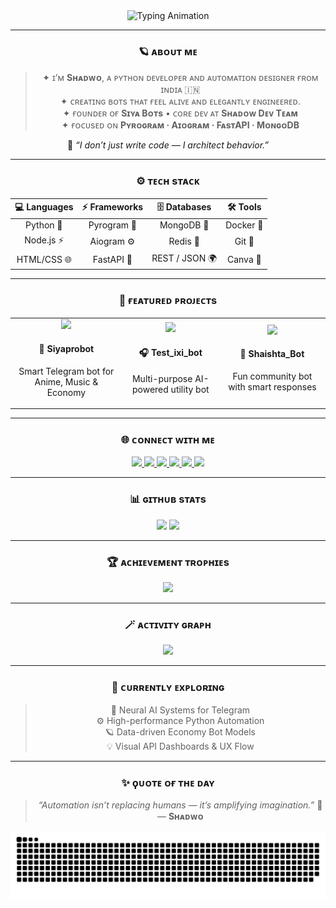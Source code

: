 <!-- 💠 SHADWO | Futuristic Developer Profile -->
<div align="center">

<img src="https://readme-typing-svg.demolab.com?font=Orbitron&weight=700&size=25&pause=1100&color=00F5FF&center=true&vCenter=true&width=600&lines=👾+Sʜᴀᴅᴡᴏ+—+Automation+Artist+⚡;Founder+of+Siya+Bots+💠;Building+the+Future+in+Python+🧠;Code.+Automate.+Create.+🚀" alt="Typing Animation" />

---

### 🪐 ᴀʙᴏᴜᴛ ᴍᴇ
> ✦ ɪ’ᴍ **Sʜᴀᴅᴡᴏ**, ᴀ ᴘʏᴛʜᴏɴ ᴅᴇᴠᴇʟᴏᴘᴇʀ ᴀɴᴅ ᴀᴜᴛᴏᴍᴀᴛɪᴏɴ ᴅᴇsɪɢɴᴇʀ ғʀᴏᴍ ɪɴᴅɪᴀ 🇮🇳  
> ✦ ᴄʀᴇᴀᴛɪɴɢ ʙᴏᴛs ᴛʜᴀᴛ ғᴇᴇʟ ᴀʟɪᴠᴇ ᴀɴᴅ ᴇʟᴇɢᴀɴᴛʟʏ ᴇɴɢɪɴᴇᴇʀᴇᴅ.  
> ✦ ғᴏᴜɴᴅᴇʀ ᴏғ **Sɪʏᴀ Bᴏᴛs** • ᴄᴏʀᴇ ᴅᴇᴠ ᴀᴛ **Sʜᴀᴅᴏᴡ Dᴇᴠ Tᴇᴀᴍ**  
> ✦ ғᴏᴄᴜsᴇᴅ ᴏɴ **Pʏʀᴏɢʀᴀᴍ · Aɪᴏɢʀᴀᴍ · FᴀsᴛAPI · MᴏɴɢᴏDB**

🧬 *“I don’t just write code — I architect behavior.”*

---

### ⚙️ ᴛᴇᴄʜ sᴛᴀᴄᴋ

| 💻 **Languages** | ⚡ **Frameworks** | 🗄️ **Databases** | 🛠️ **Tools** |
|:----------------:|:----------------:|:----------------:|:-------------:|
| Python 🐍 | Pyrogram 💬 | MongoDB 🍃 | Docker 🐳 |
| Node.js ⚡ | Aiogram ⚙️ | Redis 🔺 | Git 🧩 |
| HTML/CSS 🌐 | FastAPI 🚀 | REST / JSON 🌍 | Canva 🎨 |

---

### 🧠 ғᴇᴀᴛᴜʀᴇᴅ ᴘʀᴏᴊᴇᴄᴛs

<div align="center">
<table>
<tr>
<td align="center">
<a href="https://t.me/Siyaprobot"><img src="https://cdn.jsdelivr.net/gh/devicons/devicon/icons/python/python-original.svg" width="48"/></a>
<h4>🤖 Siyaprobot</h4>
<p>Smart Telegram bot for Anime, Music & Economy</p>
</td>
<td align="center">
<a href="https://t.me/Test_ixi_bot"><img src="https://cdn.jsdelivr.net/gh/devicons/devicon/icons/docker/docker-original.svg" width="48"/></a>
<h4>🎧 Test_ixi_bot</h4>
<p>Multi-purpose AI-powered utility bot</p>
</td>
<td align="center">
<a href="https://t.me/shaishta_sexy_bot"><img src="https://cdn.jsdelivr.net/gh/devicons/devicon/icons/mongodb/mongodb-original.svg" width="48"/></a>
<h4>💬 Shaishta_Bot</h4>
<p>Fun community bot with smart responses</p>
</td>
</tr>
</table>
</div>

---

### 🌐 ᴄᴏɴɴᴇᴄᴛ ᴡɪᴛʜ ᴍᴇ

<p align="center">
<a href="https://shadow-rot.github.io/Just/" target="_blank">
  <img src="https://img.shields.io/badge/🌐_Portfolio-Shadow--rot-blueviolet?style=for-the-badge" />
</a>
<a href="https://t.me/I_shadwoo" target="_blank">
  <img src="https://img.shields.io/badge/💬_Telegram-@I__shadwoo-2AABEE?style=for-the-badge&logo=telegram" />
</a>
<a href="https://www.instagram.com/xo_veirs?igsh=MTF6dWltZGxjdXNlcA==" target="_blank">
  <img src="https://img.shields.io/badge/📷_Instagram-@xo__veirs-E4405F?style=for-the-badge&logo=instagram" />
</a>
<a href="https://github.com/Shadow-rot" target="_blank">
  <img src="https://img.shields.io/badge/💠_GitHub-Shadow--rot-000000?style=for-the-badge&logo=github" />
</a>
<a href="mailto:looktouhid@gmail.com" target="_blank">
  <img src="https://img.shields.io/badge/📧_Email-looktouhid%40gmail.com-red?style=for-the-badge&logo=gmail" />
</a>
<a href="https://discord.com/users/sha_777o" target="_blank">
  <img src="https://img.shields.io/badge/🎮_Discord-sha__777o-5865F2?style=for-the-badge&logo=discord" />
</a>
</p>

---

### 📊 ɢɪᴛʜᴜʙ sᴛᴀᴛs
<p align="center">
  <img src="https://github-readme-stats.vercel.app/api?username=Shadow-rot&show_icons=true&theme=tokyonight&hide_border=true&bg_color=00000000" height="165">
  <img src="https://github-readme-stats.vercel.app/api/top-langs/?username=Shadow-rot&layout=compact&theme=tokyonight&hide_border=true&bg_color=00000000" height="165">
</p>

---

### 🏆 ᴀᴄʜɪᴇᴠᴇᴍᴇɴᴛ ᴛʀᴏᴘʜɪᴇs
<p align="center">
  <img src="https://github-profile-trophy.vercel.app/?username=Shadow-rot&theme=tokyonight&margin-w=10&no-frame=true" />
</p>

---

### 🪄 ᴀᴄᴛɪᴠɪᴛʏ ɢʀᴀᴘʜ
<p align="center">
  <img src="https://github-readme-activity-graph.vercel.app/graph?username=Shadow-rot&bg_color=00000000&color=00ffff&line=38bdf8&point=facc15&area=true&hide_border=true" />
</p>

---

### 🌱 ᴄᴜʀʀᴇɴᴛʟʏ ᴇxᴘʟᴏʀɪɴɢ
> 🧩 Neural AI Systems for Telegram  
> ⚙️ High-performance Python Automation  
> 🪐 Data-driven Economy Bot Models  
> 💡 Visual API Dashboards & UX Flow  

---

### ✨ ϙᴜᴏᴛᴇ ᴏғ ᴛʜᴇ ᴅᴀʏ
> *“Automation isn’t replacing humans — it’s amplifying imagination.”* 💫  
> — **Sʜᴀᴅᴡᴏ**

<img src="https://raw.githubusercontent.com/Platane/snk/output/github-contribution-grid-snake-dark.svg" width="800"/>

</div>